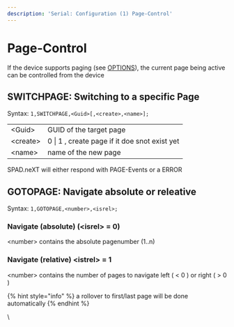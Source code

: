 ```yaml
---
description: 'Serial: Configuration (1) Page-Control'
---
```


# Page-Control

If the device supports paging (see [OPTIONS](../device-configuration/device-options.md)), the current page being active can be controlled from the device

## SWITCHPAGE: Switching to a specific Page

Syntax: `1,SWITCHPAGE,<Guid>[,<create>,<name>];`

|           |                                               |
| --------- | --------------------------------------------- |
| \<Guid>   | GUID of the target page                       |
| \<create> | 0 \| 1 , create page if it doe snot exist yet |
| \<name>   | name of the new page                          |

SPAD.neXT will either respond with PAGE-Events or a ERROR

## GOTOPAGE: Navigate absolute or releative

Syntax: `1,GOTOPAGE,<number>,<isrel>;`

### Navigate (absolute) (\<isrel> = 0)

\<number> contains the absolute pagenumber (1..n)

### Navigate (relative) \<istrel> = 1

\<number> contains the number of pages to navigate left ( < 0 ) or right ( > 0 )

{% hint style="info" %}
a rollover to first/last page will be done automatically
{% endhint %}

\



